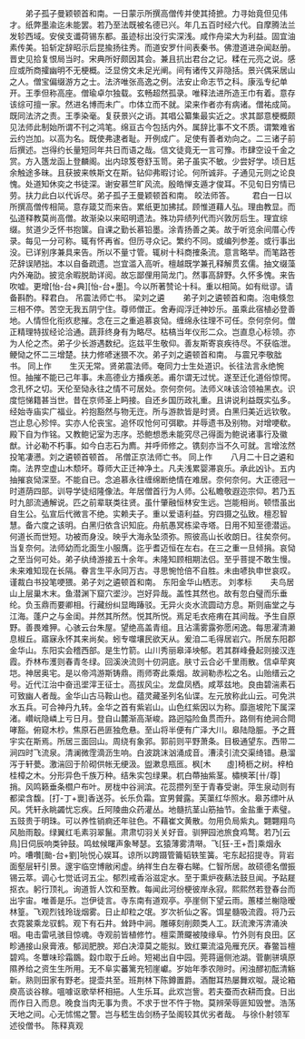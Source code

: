 <!-- { "loadSidebar": true } -->
　　弟子孤子曼颖顿首和南。一日蒙示所撰高僧传并使其掎摭。力寻始竟但见伟才。纸弊墨渝迄未能罢。若乃至法既被名德已兴。年几五百时经六代。自摩腾法兰发轸西域。安侯支谶荷锡东都。虽迹标出没行实深浅。咸作舟梁大为利益。固宜油素传美。铅斩定辞昭示后昆揄扬往秀。而道安罗什间表秦书。佛澄道进杂闻赵册。晋史见拾复恨局当时。宋典所好颇因其会。兼且抗出君台之记。糅在元亮之说。感应或所商攉幽明不无梗概。泛显傍文未足光阐。间有诸传又非隐括。景兴偶采居山之人。僧宝偏缀游方之士。法济唯张高逸之例。法安止命志节之科。康泓专纪单开。王季但称高座。僧瑜卓尔独载。玄畅超然孤录。唯释法进所造王巾有着。意存该综可擅一家。然进名博而未广。巾体立而不就。梁来作者亦有病诸。僧祐成简。既同法济之责。王季染毫。复获景兴之诮。其唱公纂集最实近之。求其鄙意梗概颇见法师此制始所谓不刊之鸿笔。绵亘古今包括内外。属辞比事不文不质。谓繁难省云约岂加。以高为名。既使弗逮者耻。开例成广。足使有善者劝向之。二三诸子前后撰述。岂得约长量短同年共日而语之哉。信文徒竟无一言可豫。市肆空设千金之赏。方入簉龙函上登麟阁。出内琼笈卷舒玉笥。弟子虽实不敏。少尝好学。顷日尪余触途多昧。且获披来帙斯文在斯。钻仰弗暇讨论。何所诚非。子通见元则之论良愧。处道知休奕之书徒深。谢安慕竺旷风流。殷皓惮支遁才俊耳。不见旬日穷情已劳。扶力此白以代诉尽。弟子孤子王曼颖顿首和南。
皎法师答。
　　君白一日以所撰高僧传相简。意存箴艾而来告。累纸更加拂拭。顾惟道藉人弘。理由教显。而弘道释教莫尚高僧。故渐染以来昭明遗法。殊功异绩列代而兴敦厉后生。理宜综缀。贫道少乏怀书抱箧。自课之勤长慕铅墨。涂青扬善之美。故于听览余间厝心传录。每见一分可称。辄有怀再省。但历寻众记。繁约不同。或编列参差。或行事出没。已详别序兼具来告。所以不量寸管。辄树十科商搉条流。意言略举。而笔路苍茫辞误陋拙。本以自备疏遗。岂宜滥入高听。檀越既学兼孔释解贯玄儒。抽文缀藻内外淹劭。披览余暇脱助详阅。故忘鄙俚用简龙门。然事高辞野。久怀多愧。来告吹嘘。更增[怡-台+典][怡-台+墨]。今以所著赞论十科。重以相简。如有纰谬。请备斟酌。释君白。
吊震法师亡书。
梁刘之遴
　　弟子刘之遴顿首和南。泡电倏忽三相不停。苦空无我五阴宁住。尊师僧正。舍寿阎浮迁神妙乐。虽乘此宿植必登善地。人情怛化衔疚悲摧。念在三之重追慕哀恸。缠绵永往理不可任。奈何奈何。僧正精理特拔经论洽通。蔬菲终身有为略尽。枯槁当年仪形二众。岂直息心标领。亦为人伦之杰。弟子少长游遇数纪。迄兹平生敬仰。善友斯寄哀疾待尽。不获临泄。鲠恸之怀二三增楚。扶力修喭迷猥不次。弟子刘之遴顿首和南。
与震兄李敬朏书。
同上作
　　生灭无常。贤弟震法师。奄同力士生处道识。长往法言永绝惋怛。抽摧不能已己年事。未高德业方播疾恙。甫尔谓无过忧。遂至迁化道俗惊愕。念孔怀之切。天伦至恸永往之情不可居处。奈何奈何。法师义味该洽领袖黑衣。识度恺悌籍甚当世。昔在京师圣上眄接。自还乡国历政礼重。且讲说利益既实弘多。经始寺庙实广福业。衿抱豁然与物无迕。所与游款皆是时贤。白黑归美近远钦敬。岂止息心殄悴。实亦人伦丧宝。追怀叹怆何可弭歇。并辱遗书及别物。对增哽欷。殿下自为作铭。又教鲍记室为志序。恐鲍想悉未能究尽己得面为鲍说诸事行及徽猷。计必勒不朽事。如今白志石为廌。并呼师修之。镌刻亦当不久可就。言增泫然投笔凄懑。刘之遴顿首顿首。
吊僧正京法师亡书。
同上作
　　八月二十日之遴和南。法界空虚山木颓坏。尊师大正迁神净土。凡夫浅累婴滞哀乐。承此凶讣。五内抽摧哀恸深至。不能自已。念追慕永往缠绵断绝情在难居。奈何奈何。大正德冠一时道荫四部。训导学徒绍隆像法。年居僧首行为人师。公私瞻敬遐迩宗仰。若乃五时九部流通解说。匹之前辈联类往贤。虽什肇融恒林安生远。岂能相尚。顿悟虽出自生公。弘宣后代微言不绝。实赖夫子。重以爱语利益。穷四摄之弘致。檀忍智慧。备六度之该明。白黑归依含识知庇。舟航愚冥栋梁寺塔。日用不知至德潜运。何道长而世短。功被而身没。映乎大海永坠须弥。照彼高山长收朗日。往矣奈何。当复奈何。法师幼而北面生小服膺。迄乎耆迈恒在左右。在三之重一旦倾捐。哀恸之至当何可处。弟子纨绮游接五十余年。未隆知顾相期法侣。至乎菩提不敢生慢。未来难知现在长隔。眷言生平永同万古。寻思惋怆倍不自胜。未由喭执申世哀叹。谨裁白书投笔哽猥。弟子刘之遴顿首和南。
东阳金华山栖志。
刘孝标
　　夫鸟居山上层巢木末。鱼潜渊下窟穴埿沙。岂好异哉。盖性其然也。故有忽白璧而乐垂纶。负玉鼎而要卿相。行藏纷纠显晦踳驳。无异火炎水流圆动方息。斯则庙堂之与江海。蓬户之与金闺。并然其所然。悦其所悦。焉足毛衣疮痏在其间哉。予生自原野。善畏难狎。心骇云台朱屋。望绝高盖青组。且沾濡雾露弥愿闲逸。每思濯清濑息椒丘。寤寐永怀其来尚矣。蚓专噬壤民欲天从。爰洎二毛得居岩穴。所居东阳郡金华山。东阳实会稽西部。是生竹箭。山川秀丽皋泽坱郁。若其群峰叠起则接汉连霞。乔林布濩则春青冬绿。回溪泱流则十仞洞底。肤寸云合必千里雨散。信卓荦爽垲。神居奥宅。是以帝鸿游斯铸鼎。雨师寄此乘烟。故涧勒赤松之名。山贻缙云之号。近代江治中奋迅埿滓王征士。高拔风尘。龙盘凤栖。咸萃兹地。良由碧湍素石可致幽人者哉。金华山古马鞍山也。蕴灵藏圣列名仙谍。左元放称此山云。可免洪水五兵。可合神丹九转。金华之首有紫岩山。山色红紫因以为称。靡迤坡陀下属深渚。巑岏隐嶙上亏日月。登自山麓渐高渐峻。路迥隘险鱼贯而升。路侧有绝涧合閜哮豁。俯窥木杪。焦原石邑匪独危悬。至山将半便有广泽大川。皋陆隐脤。予之葺宇实在斯焉。所居三面回山。周绕有象郛。郭前则平野萧条。目极通望东。西带二涧四时飞流泉。清澜微霔滴沥生响。白波跳沫汹涌成音。漕渎引流交渠绮错。悬溜泻于轩甍。激湍回于阶砌供帐无绠汲。盥漱息瓶匜。枫[木　　虛]椅枥之树。梓柏桂樟之木。分形异色千族万种。结朱实包绿果。杌白蔕抽紫茎。橚樉苯[卄/尊]捎。风鸣籁垂条櫩户布叶。房栊中谷涧滨。花蕊攒列至于青春受谢。萍生泉动则有都梁含馥。[打-丁+褱]香送芬。长乐负霜。宜男贙露。芙蕖红华照水。皋苏缥叶从风。凭轩永眺蠲忧忘疾。丘阿陵曲众药灌丛。地髓抗茎山筋抽节。金盐重于素璧。五豉贵于明珠。可以养性销痾还年驻色。不藉崔文黄散。勿用负局紫丸。翾翾翔鸟风胎雨鷇。绿翼红毛素羽翠鬣。肃肃切羽关关好音。驯狎园池旅食鸡鹜。若乃[云　　鳥]日伺辰响类钟鼓。鸣蚿候曙声象琴瑟。玄猿薄雾清啭。飞[狂-王+吾]乘烟永吟。嘈囋[颱-台+劉]喨悦心娱耳。谅所以跨蹑管籥韬轶笙簧。宅东起招提寺。背岩面壑层轩引景。邃宇临空博敝闲虚。纳祥生白左眷右睇。仁智所居。故硕德名僧振锡云萃。调心七觉诋诃五尘。郁烈戒香浴滋定水。至于熏炉夜爇法鼓旦闻。予跕屣抠衣。躬行顶礼。询道哲人饮和至教。每闻此河纷梗彼岸永寂。熙熙然若登春台而出宇宙。唯善是乐。岂伊徒言。寺东南有道观亭。亭崖侧下望云雨。蕙楼兰榭隐暧林篁。飞观烈钱玲珑烟雾。日止却粒之氓。岁次祈仙之客。饵星髓吸流霞。将乃云衣霓裳乘龙驭鹤。观下有石井。耸跱中涧。雕硺刻削颇类人工。跃流潨泻渀涌泱咽。电击雷吼骇目惊魂。寺观前皆植修竹。檀栾萧飋被陵缘阜。竹外则有良田。区畛通接山泉膏液。郁润肥腴。郑白决漳莫之能拟。致红粟流溢凫雁充厌。春鳖旨檀碧鸡。冬蕈味珍霜鵽。縠巾取于丘岭。短褐出自中园。莞蒋逼侧池湖。菅蒯骈填原隰养给之资生生所用。无不阜实蕃篱充牣崖巘。岁始年季农隙时。闲浊醪初酝清觞新。熟则田家有野老。提壶共至。班荆林下陈鐏置爵。酒酣耳热屡舞欢呶。晟论箱庾高谈谷稼。嗢噱讴歌举杯相挹。人生乐耳。此欢岂訾。若夫蚕而衣耕而食。日出而作日入而息。晚食当肉无事为贵。不求于世不忤于物。莫辨荣辱匪知毁誉。浩荡天地之间。心无怵惕之警。岂与嵇生齿剑杨子坠阁较其优劣者哉。
与徐仆射领军述役僧书。
陈释真观
